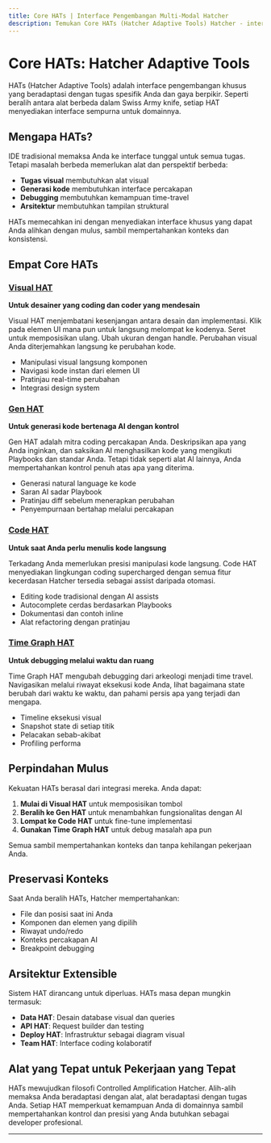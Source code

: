 ```yaml
---
title: Core HATs | Interface Pengembangan Multi-Modal Hatcher
description: Temukan Core HATs (Hatcher Adaptive Tools) Hatcher - interface khusus yang beradaptasi dengan gaya dan tugas pengembangan yang berbeda. Dari desain visual hingga generasi kode hingga debugging time-travel.
---
```


# Core HATs: Hatcher Adaptive Tools

HATs (Hatcher Adaptive Tools) adalah interface pengembangan khusus yang beradaptasi dengan tugas spesifik Anda dan gaya berpikir. Seperti beralih antara alat berbeda dalam Swiss Army knife, setiap HAT menyediakan interface sempurna untuk domainnya.

## Mengapa HATs?

IDE tradisional memaksa Anda ke interface tunggal untuk semua tugas. Tetapi masalah berbeda memerlukan alat dan perspektif berbeda:

- **Tugas visual** membutuhkan alat visual
- **Generasi kode** membutuhkan interface percakapan
- **Debugging** membutuhkan kemampuan time-travel
- **Arsitektur** membutuhkan tampilan struktural

HATs memecahkan ini dengan menyediakan interface khusus yang dapat Anda alihkan dengan mulus, sambil mempertahankan konteks dan konsistensi.

## Empat Core HATs

### <DocIcon type="visual" inline /> [Visual HAT](/id/features-visual-hat)

**Untuk desainer yang coding dan coder yang mendesain**

Visual HAT menjembatani kesenjangan antara desain dan implementasi. Klik pada elemen UI mana pun untuk langsung melompat ke kodenya. Seret untuk memposisikan ulang. Ubah ukuran dengan handle. Perubahan visual Anda diterjemahkan langsung ke perubahan kode.

- Manipulasi visual langsung komponen
- Navigasi kode instan dari elemen UI
- Pratinjau real-time perubahan
- Integrasi design system

### <DocIcon type="gen" inline /> [Gen HAT](/id/features-gen-hat)

**Untuk generasi kode bertenaga AI dengan kontrol**

Gen HAT adalah mitra coding percakapan Anda. Deskripsikan apa yang Anda inginkan, dan saksikan AI menghasilkan kode yang mengikuti Playbooks dan standar Anda. Tetapi tidak seperti alat AI lainnya, Anda mempertahankan kontrol penuh atas apa yang diterima.

- Generasi natural language ke kode
- Saran AI sadar Playbook
- Pratinjau diff sebelum menerapkan perubahan
- Penyempurnaan bertahap melalui percakapan

### <DocIcon type="code" inline /> [Code HAT](/id/features-code-hat)

**Untuk saat Anda perlu menulis kode langsung**

Terkadang Anda memerlukan presisi manipulasi kode langsung. Code HAT menyediakan lingkungan coding supercharged dengan semua fitur kecerdasan Hatcher tersedia sebagai assist daripada otomasi.

- Editing kode tradisional dengan AI assists
- Autocomplete cerdas berdasarkan Playbooks
- Dokumentasi dan contoh inline
- Alat refactoring dengan pratinjau

### <DocIcon type="time-graph" inline /> [Time Graph HAT](/id/features-time-graph-hat)

**Untuk debugging melalui waktu dan ruang**

Time Graph HAT mengubah debugging dari arkeologi menjadi time travel. Navigasikan melalui riwayat eksekusi kode Anda, lihat bagaimana state berubah dari waktu ke waktu, dan pahami persis apa yang terjadi dan mengapa.

- Timeline eksekusi visual
- Snapshot state di setiap titik
- Pelacakan sebab-akibat
- Profiling performa

## Perpindahan Mulus

Kekuatan HATs berasal dari integrasi mereka. Anda dapat:

1. **Mulai di Visual HAT** untuk memposisikan tombol
2. **Beralih ke Gen HAT** untuk menambahkan fungsionalitas dengan AI
3. **Lompat ke Code HAT** untuk fine-tune implementasi
4. **Gunakan Time Graph HAT** untuk debug masalah apa pun

Semua sambil mempertahankan konteks dan tanpa kehilangan pekerjaan Anda.

## Preservasi Konteks

Saat Anda beralih HATs, Hatcher mempertahankan:

- File dan posisi saat ini Anda
- Komponen dan elemen yang dipilih
- Riwayat undo/redo
- Konteks percakapan AI
- Breakpoint debugging

## Arsitektur Extensible

Sistem HAT dirancang untuk diperluas. HATs masa depan mungkin termasuk:

- **Data HAT**: Desain database visual dan queries
- **API HAT**: Request builder dan testing
- **Deploy HAT**: Infrastruktur sebagai diagram visual
- **Team HAT**: Interface coding kolaboratif

## Alat yang Tepat untuk Pekerjaan yang Tepat

HATs mewujudkan filosofi Controlled Amplification Hatcher. Alih-alih memaksa Anda beradaptasi dengan alat, alat beradaptasi dengan tugas Anda. Setiap HAT memperkuat kemampuan Anda di domainnya sambil mempertahankan kontrol dan presisi yang Anda butuhkan sebagai developer profesional.

---

<PageCTA
  title="Siap Mengalami Pengembangan Adaptif?"
  subtitle="Kuasai keempat HATs dan perkuat kemampuan Anda di setiap domain"
  buttonText="Memulai dengan HATs"
  buttonLink="/id/getting-started"
  buttonStyle="secondary"
  footer="Alat yang tepat untuk pekerjaan yang tepat. Setiap saat."
/>
